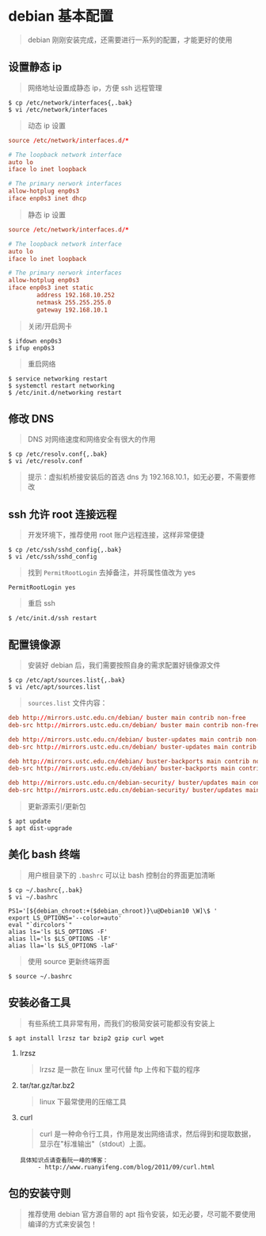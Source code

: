 # debian 基本配置

> debian 刚刚安装完成，还需要进行一系列的配置，才能更好的使用

## 设置静态 ip

> 网络地址设置成静态 ip，方便 ssh 远程管理

```shell
$ cp /etc/network/interfaces{,.bak}
$ vi /etc/network/interfaces
```

> 动态 ip 设置

```conf
source /etc/network/interfaces.d/*

# The loopback network interface
auto lo
iface lo inet loopback

# The primary nerwork interfaces
allow-hotplug enp0s3
iface enp0s3 inet dhcp
```

> 静态 ip 设置

```conf
source /etc/network/interfaces.d/*

# The loopback network interface
auto lo
iface lo inet loopback

# The primary nerwork interfaces
allow-hotplug enp0s3
iface enp0s3 inet static
        address 192.168.10.252
        netmask 255.255.255.0
        gateway 192.168.10.1
```

> 关闭/开启网卡

```shell
$ ifdown enp0s3
$ ifup enp0s3
```

> 重启网络

```shell
$ service networking restart
$ systemctl restart networking
$ /etc/init.d/networking restart
```

## 修改 DNS

> DNS 对网络速度和网络安全有很大的作用

```shell
$ cp /etc/resolv.conf{,.bak}
$ vi /etc/resolv.conf
```

> 提示：虚拟机桥接安装后的首选 dns 为 192.168.10.1，如无必要，不需要修改

## ssh 允许 root 连接远程

> 开发环境下，推荐使用 root 账户远程连接，这样非常便捷

```shell
$ cp /etc/ssh/sshd_config{,.bak}
$ vi /etc/ssh/sshd_config
```

> 找到 `PermitRootLogin` 去掉备注，并将属性值改为 yes

```shell
PermitRootLogin yes
```

> 重启 ssh

```shell
$ /etc/init.d/ssh restart
```

## 配置镜像源

> 安装好 debian 后，我们需要按照自身的需求配置好镜像源文件

```shell
$ cp /etc/apt/sources.list{,.bak}
$ vi /etc/apt/sources.list
```

> `sources.list` 文件内容：

```conf
deb http://mirrors.ustc.edu.cn/debian/ buster main contrib non-free
deb-src http://mirrors.ustc.edu.cn/debian/ buster main contrib non-free

deb http://mirrors.ustc.edu.cn/debian/ buster-updates main contrib non-free
deb-src http://mirrors.ustc.edu.cn/debian/ buster-updates main contrib non-free

deb http://mirrors.ustc.edu.cn/debian/ buster-backports main contrib non-free
deb-src http://mirrors.ustc.edu.cn/debian/ buster-backports main contrib non-free

deb http://mirrors.ustc.edu.cn/debian-security/ buster/updates main contrib non-free
deb-src http://mirrors.ustc.edu.cn/debian-security/ buster/updates main contrib non-free
```

> 更新源索引/更新包

```shell
$ apt update
$ apt dist-upgrade
```

## 美化 bash 终端

> 用户根目录下的 `.bashrc` 可以让 bash 控制台的界面更加清晰

```shell
$ cp ~/.bashrc{,.bak}
$ vi ~/.bashrc
```

```shell
PS1='[${debian_chroot:+($debian_chroot)}\u@Debian10 \W]\$ '
export LS_OPTIONS='--color=auto'
eval "`dircolors`"
alias ls='ls $LS_OPTIONS -F'
alias ll='ls $LS_OPTIONS -lF'
alias lla='ls $LS_OPTIONS -laF'
```

> 使用 source 更新终端界面

```shell
$ source ~/.bashrc
```

## 安装必备工具

> 有些系统工具非常有用，而我们的极简安装可能都没有安装上

```shell
$ apt install lrzsz tar bzip2 gzip curl wget
```

1. lrzsz

   > lrzsz 是一款在 linux 里可代替 ftp 上传和下载的程序

2. tar/tar.gz/tar.bz2

   > linux 下最常使用的压缩工具

3. curl

   > curl 是一种命令行工具，作用是发出网络请求，然后得到和提取数据，显示在"标准输出"（stdout）上面。

   ```text
   具体知识点请查看阮一峰的博客：
        - http://www.ruanyifeng.com/blog/2011/09/curl.html
   ```

## 包的安装守则

> 推荐使用 debian 官方源自带的 apt 指令安装，如无必要，尽可能不要使用编译的方式来安装包！
